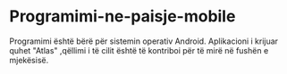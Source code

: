 # Programimi-ne-paisje-mobile
Programimi është bërë për sistemin operativ Android. Aplikacioni i krijuar quhet "Atlas" ,qëllimi i të cilit është të kontriboi për të mirë në fushën e mjekësisë.
